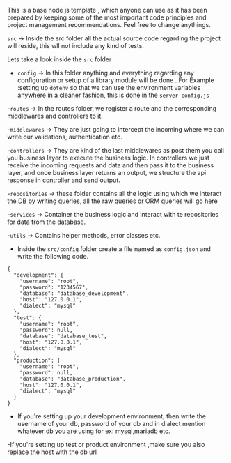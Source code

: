 This is a base node js template , which anyone can use as it has been prepared by keeping some of the most important code principles and project management recommendations. Feel free to change anythings.


`src` -> Inside the src folder all the actual source code regarding the project will reside, this wll not include any kind of tests.

Lets take a look inside the `src` folder

- `config` -> In this folder anything and everything regarding any configuration or setup of a library module will be done . For Example :setting up `dotenv` so that we can use the environment variables anywhere in a cleaner fashion, this is done in the `server-config.js`

-`routes` -> In the routes folder, we register a route and the corresponding middlewares and controllers to it.

-`middlewares` -> They are just going to intercept the incoming where we can write our validations, authentication etc.

-`controllers` -> They are kind of the last middlewares as post them you call you business layer to execute the business logic. In controllers we just receive the incoming requests and data and then pass it to the business layer, and once business layer returns an output, we structure the api response in controller and send output.

-`repositories` -> these folder contains all the logic using which we interact the DB by writing queries, all the raw queries or ORM queries will go here

-`services` -> Container the business logic and interact with te repositories for data from the database.

-`utils` -> Contains helper methods, error classes etc.

- Inside the  `src/config` folder create a file named as `config.json` and write the following code.
```
{
  "development": {
    "username": "root",
    "password": "1234567",
    "database": "database_development",
    "host": "127.0.0.1",
    "dialect": "mysql"
  },
  "test": {
    "username": "root",
    "password": null,
    "database": "database_test",
    "host": "127.0.0.1",
    "dialect": "mysql"
  },
  "production": {
    "username": "root",
    "password": null,
    "database": "database_production",
    "host": "127.0.0.1",
    "dialect": "mysql"
  }
}
```
- If you're setting up your development environment, then write the username of your db, password of your db and in dialect mention whatever db you are using for ex: mysql,mariadb etc.

-If you're setting up test or product environment ,make sure you also replace the host with the db url


